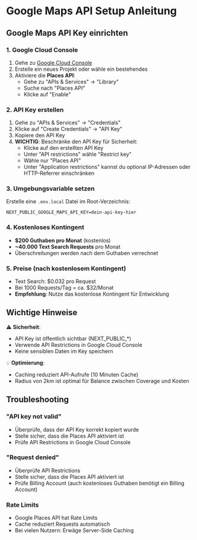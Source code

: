 # Google Maps API Setup Anleitung

## Google Maps API Key einrichten

### 1. Google Cloud Console
1. Gehe zu [Google Cloud Console](https://console.cloud.google.com/)
2. Erstelle ein neues Projekt oder wähle ein bestehendes
3. Aktiviere die **Places API**:
   - Gehe zu "APIs & Services" → "Library"
   - Suche nach "Places API"
   - Klicke auf "Enable"

### 2. API Key erstellen
1. Gehe zu "APIs & Services" → "Credentials"
2. Klicke auf "Create Credentials" → "API Key"
3. Kopiere den API Key
4. **WICHTIG**: Beschränke den API Key für Sicherheit:
   - Klicke auf den erstellten API Key
   - Unter "API restrictions" wähle "Restrict key"
   - Wähle nur "Places API"
   - Unter "Application restrictions" kannst du optional IP-Adressen oder HTTP-Referrer einschränken

### 3. Umgebungsvariable setzen
Erstelle eine `.env.local` Datei im Root-Verzeichnis:

```env
NEXT_PUBLIC_GOOGLE_MAPS_API_KEY=dein-api-key-hier
```

### 4. Kostenloses Kontingent
- **$200 Guthaben pro Monat** (kostenlos)
- **~40.000 Text Search Requests** pro Monat
- Überschreitungen werden nach dem Guthaben verrechnet

### 5. Preise (nach kostenlosem Kontingent)
- Text Search: $0.032 pro Request
- Bei 1000 Requests/Tag = ca. $32/Monat
- **Empfehlung**: Nutze das kostenlose Kontingent für Entwicklung

## Wichtige Hinweise

⚠️ **Sicherheit**: 
- API Key ist öffentlich sichtbar (NEXT_PUBLIC_*)
- Verwende API Restrictions in Google Cloud Console
- Keine sensiblen Daten im Key speichern

💡 **Optimierung**:
- Caching reduziert API-Aufrufe (10 Minuten Cache)
- Radius von 2km ist optimal für Balance zwischen Coverage und Kosten

## Troubleshooting

### "API key not valid"
- Überprüfe, dass der API Key korrekt kopiert wurde
- Stelle sicher, dass die Places API aktiviert ist
- Prüfe API Restrictions in Google Cloud Console

### "Request denied"
- Überprüfe API Restrictions
- Stelle sicher, dass die Places API aktiviert ist
- Prüfe Billing Account (auch kostenloses Guthaben benötigt ein Billing Account)

### Rate Limits
- Google Places API hat Rate Limits
- Cache reduziert Requests automatisch
- Bei vielen Nutzern: Erwäge Server-Side Caching

